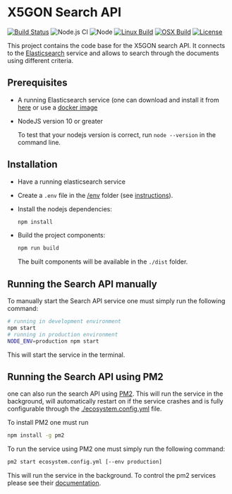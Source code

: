 # X5GON Search API

[![Build Status][build]][build-status]
![Node.js CI][github-action]
![Node][programming-language]
[![Linux Build][linux-build]][linux-build-status]
[![OSX Build][osx-build]][osx-build-status]
[![License][license]][license-link]

This project contains the code base for the X5GON search API. It connects to the [Elasticsearch][elasticsearch]
service and allows to search through the documents using different criteria.


## Prerequisites
- A running Elasticsearch service (one can download and install it from [here][elasticsearch-download] or use a [docker image][elasticsearch-docker]
- NodeJS version 10 or greater

  To test that your nodejs version is correct, run `node --version` in the command line.

## Installation

- Have a running elasticsearch service

- Create a `.env` file in the [/env](./env) folder (see [instructions](./env)).

- Install the nodejs dependencies:

    ```bash
    npm install
    ```
    
- Build the project components:
    
    ```bash
    npm run build
    ```
    
  The built components will be available in the `./dist` folder.
    

## Running the Search API manually

To manually start the Search API service one must simply run the following command:

```bash
# running in development environment
npm start
# running in production environment
NODE_ENV=production npm start
```

This will start the service in the terminal.

## Running the Search API using PM2

one can also run the search API using [PM2](https://pm2.keymetrics.io/). This will run the service
in the background, will automatically restart on if the service crashes and is fully configurable 
through the [./ecosystem.config.yml](./ecosystem.config.yml) file.

To install PM2 one must run

```bash
npm install -g pm2
```

To run the service using PM2 one must simply run the following command:

```bash
pm2 start ecosystem.config.yml [--env production]
```

This will run the service in the background. To control the pm2 services please see
their [documentation](https://pm2.keymetrics.io/docs/usage/quick-start/).




[build]: https://travis-ci.com/X5GON/search-api.svg?branch=master
[build-status]: https://travis-ci.com/X5GON/search-api
[github-action]: https://github.com/X5GON/search-api/workflows/Node.js%20CI/badge.svg
[programming-language]: https://img.shields.io/badge/node-%3E%3D%2010.0.0-green.svg
[linux-build]: https://img.shields.io/travis/X5GON/search-api/master.svg?label=linux
[linux-build-status]: https://travis-ci.org/X5GON/search-api
[osx-build]: https://img.shields.io/travis/X5GON/search-api/master.svg?label=mac
[osx-build-status]: https://travis-ci.org/X5GON/search-api
[license]: https://img.shields.io/badge/License-BSD%202--Clause-green.svg
[license-link]: https://opensource.org/licenses/BSD-2-Clause

[elasticsearch]: https://www.elastic.co/guide/en/elasticsearch/reference/current/index.html
[elasticsearch-download]: https://www.elastic.co/downloads/elasticsearch
[elasticsearch-docker]: https://hub.docker.com/_/elasticsearch

